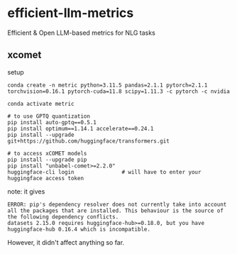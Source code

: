 # efficient-llm-metrics
Efficient &amp; Open LLM-based metrics for NLG tasks


## xcomet

setup
```
conda create -n metric python=3.11.5 pandas=2.1.1 pytorch=2.1.1 torchvision=0.16.1 pytorch-cuda=11.8 scipy=1.11.3 -c pytorch -c nvidia

conda activate metric

# to use GPTQ quantization
pip install auto-gptq==0.5.1
pip install optimum==1.14.1 accelerate==0.24.1
pip install --upgrade git+https://github.com/huggingface/transformers.git

# to access xCOMET models
pip install --upgrade pip
pip install "unbabel-comet>=2.2.0"
huggingface-cli login               # will have to enter your huggingface access token
```

note: it gives 
```
ERROR: pip's dependency resolver does not currently take into account all the packages that are installed. This behaviour is the source of the following dependency conflicts.
datasets 2.15.0 requires huggingface-hub>=0.18.0, but you have huggingface-hub 0.16.4 which is incompatible.
```
However, it didn't affect anything so far.